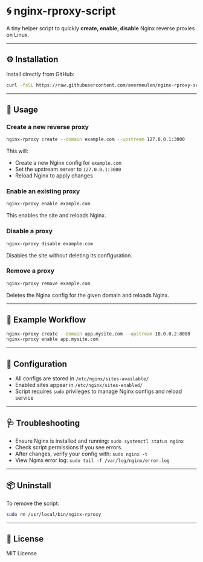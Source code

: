 # 🌀 nginx-rproxy-script

A tiny helper script to quickly **create, enable, disable** Nginx reverse proxies on Linux.

---

## ⚙️ Installation

Install directly from GitHub:

```bash
curl -fsSL https://raw.githubusercontent.com/avermeulen/nginx-rproxy-script/main/install.sh | sudo bash
```

---

## 🚀 Usage

### Create a new reverse proxy

```bash
nginx-rproxy create --domain example.com --upstream 127.0.0.1:3000
```
This will:
- Create a new Nginx config for `example.com`
- Set the upstream server to `127.0.0.1:3000`
- Reload Nginx to apply changes

### Enable an existing proxy

```bash
nginx-rproxy enable example.com
```
This enables the site and reloads Nginx.

### Disable a proxy

```bash
nginx-rproxy disable example.com
```
Disables the site without deleting its configuration.

### Remove a proxy

```bash
nginx-rproxy remove example.com
```
Deletes the Nginx config for the given domain and reloads Nginx.

---

## 📝 Example Workflow

```bash
nginx-rproxy create --domain app.mysite.com --upstream 10.0.0.2:8080
nginx-rproxy enable app.mysite.com
```

---

## 🔧 Configuration

- All configs are stored in `/etc/nginx/sites-available/`
- Enabled sites appear in `/etc/nginx/sites-enabled/`
- Script requires `sudo` privileges to manage Nginx configs and reload service

---

## 🩺 Troubleshooting

- Ensure Nginx is installed and running: `sudo systemctl status nginx`
- Check script permissions if you see errors.
- After changes, verify your config with: `sudo nginx -t`
- View Nginx error log: `sudo tail -f /var/log/nginx/error.log`

---

## 📦 Uninstall

To remove the script:
```bash
sudo rm /usr/local/bin/nginx-rproxy
```

---

## 📄 License

MIT License
